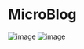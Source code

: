 # MicroBlog


![image](https://user-images.githubusercontent.com/46829030/64658536-af66c000-d3ec-11e9-9169-33a1b71017c6.png)
![image](https://user-images.githubusercontent.com/46829030/64658568-c60d1700-d3ec-11e9-9552-8f265dc09436.png)
